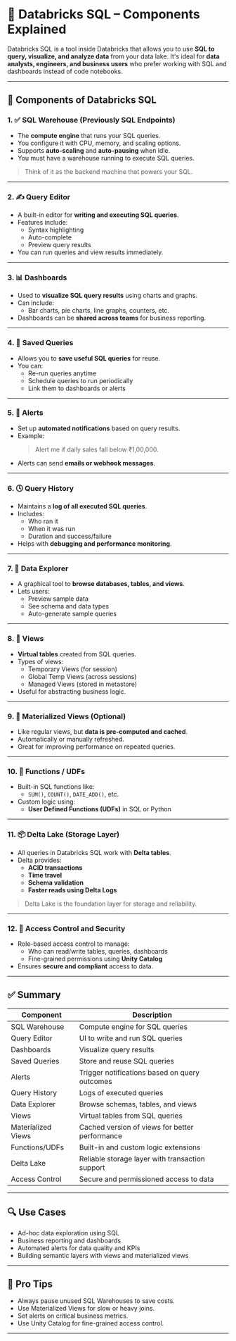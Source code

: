 # 📘 Databricks SQL – Components Explained

Databricks SQL is a tool inside Databricks that allows you to use **SQL to query, visualize, and analyze data** from your data lake. It's ideal for **data analysts, engineers, and business users** who prefer working with SQL and dashboards instead of code notebooks.

---

## 🔧 Components of Databricks SQL

### 1. ✅ SQL Warehouse (Previously SQL Endpoints)
- The **compute engine** that runs your SQL queries.
- You configure it with CPU, memory, and scaling options.
- Supports **auto-scaling** and **auto-pausing** when idle.
- You must have a warehouse running to execute SQL queries.

> Think of it as the backend machine that powers your SQL.

---

### 2. ✍️ Query Editor
- A built-in editor for **writing and executing SQL queries**.
- Features include:
  - Syntax highlighting
  - Auto-complete
  - Preview query results
- You can run queries and view results immediately.

---

### 3. 📊 Dashboards
- Used to **visualize SQL query results** using charts and graphs.
- Can include:
  - Bar charts, pie charts, line graphs, counters, etc.
- Dashboards can be **shared across teams** for business reporting.

---

### 4. 💾 Saved Queries
- Allows you to **save useful SQL queries** for reuse.
- You can:
  - Re-run queries anytime
  - Schedule queries to run periodically
  - Link them to dashboards or alerts

---

### 5. 🔔 Alerts
- Set up **automated notifications** based on query results.
- Example: 
  > Alert me if daily sales fall below ₹1,00,000.
- Alerts can send **emails or webhook messages**.

---

### 6. 🕓 Query History
- Maintains a **log of all executed SQL queries**.
- Includes:
  - Who ran it
  - When it was run
  - Duration and success/failure
- Helps with **debugging and performance monitoring**.

---

### 7. 📂 Data Explorer
- A graphical tool to **browse databases, tables, and views**.
- Lets users:
  - Preview sample data
  - See schema and data types
  - Auto-generate sample queries

---

### 8. 🧱 Views
- **Virtual tables** created from SQL queries.
- Types of views:
  - Temporary Views (for session)
  - Global Temp Views (across sessions)
  - Managed Views (stored in metastore)
- Useful for abstracting business logic.

---

### 9. 🚀 Materialized Views (Optional)
- Like regular views, but **data is pre-computed and cached**.
- Automatically or manually refreshed.
- Great for improving performance on repeated queries.

---

### 10. 🔣 Functions / UDFs
- Built-in SQL functions like:
  - `SUM()`, `COUNT()`, `DATE_ADD()`, etc.
- Custom logic using:
  - **User Defined Functions (UDFs)** in SQL or Python

---

### 11. 📦 Delta Lake (Storage Layer)
- All queries in Databricks SQL work with **Delta tables**.
- Delta provides:
  - **ACID transactions**
  - **Time travel**
  - **Schema validation**
  - **Faster reads using Delta Logs**

> Delta Lake is the foundation layer for storage and reliability.

---

### 12. 🔐 Access Control and Security
- Role-based access control to manage:
  - Who can read/write tables, queries, dashboards
  - Fine-grained permissions using **Unity Catalog**
- Ensures **secure and compliant** access to data.

---

## ✅ Summary

| Component            | Description                                           |
|----------------------|-------------------------------------------------------|
| SQL Warehouse        | Compute engine for SQL queries                        |
| Query Editor         | UI to write and run SQL queries                       |
| Dashboards           | Visualize query results                               |
| Saved Queries        | Store and reuse SQL queries                           |
| Alerts               | Trigger notifications based on query outcomes        |
| Query History        | Logs of executed queries                              |
| Data Explorer        | Browse schemas, tables, and views                     |
| Views                | Virtual tables from SQL queries                       |
| Materialized Views   | Cached version of views for better performance        |
| Functions/UDFs       | Built-in and custom logic extensions                  |
| Delta Lake           | Reliable storage layer with transaction support       |
| Access Control       | Secure and permissioned access to data                |

---

## 🔍 Use Cases
- Ad-hoc data exploration using SQL
- Business reporting and dashboards
- Automated alerts for data quality and KPIs
- Building semantic layers with views and materialized views

---

## 📌 Pro Tips
- Always pause unused SQL Warehouses to save costs.
- Use Materialized Views for slow or heavy joins.
- Set alerts on critical business metrics.
- Use Unity Catalog for fine-grained access control.

---

